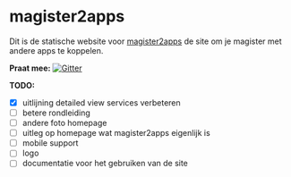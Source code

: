 # magister2apps
Dit is de statische website voor [magister2apps](http://magister2apps.nl) de site om je magister met andere apps te koppelen.

**Praat mee:**
[![Gitter](https://badges.gitter.im/Join%20Chat.svg)](https://gitter.im/magister2apps/Lobby?utm_source=badge&utm_medium=badge&utm_campaign=pr-badge)

**TODO:**
- [x] uitlijning detailed view services verbeteren
- [ ] betere rondleiding
- [ ] andere foto homepage
- [ ] uitleg op homepage wat magister2apps eigenlijk is
- [ ] mobile support
- [ ] logo
- [ ] documentatie voor het gebruiken van de site
